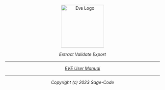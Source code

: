 <p align="center">
<a href="https://sagecode.net/eve" target="_blank" align="center">
<img src="https://sagecode.net/eve/img/eve-logo.svg" alt="Eve Logo" width="140"></img>
</a>
</p>

<p align="center"><i>Extract Validate Export<i/></p>

-------------------------------------------------------------------
<p align="center"> <a href=https://sagecode.net/eve/index.html>EVE User Manual</a>
</p>

-------------------------------------------------------------------
<p align="center">
Copyright (c) 2023 Sage-Code
</p>

